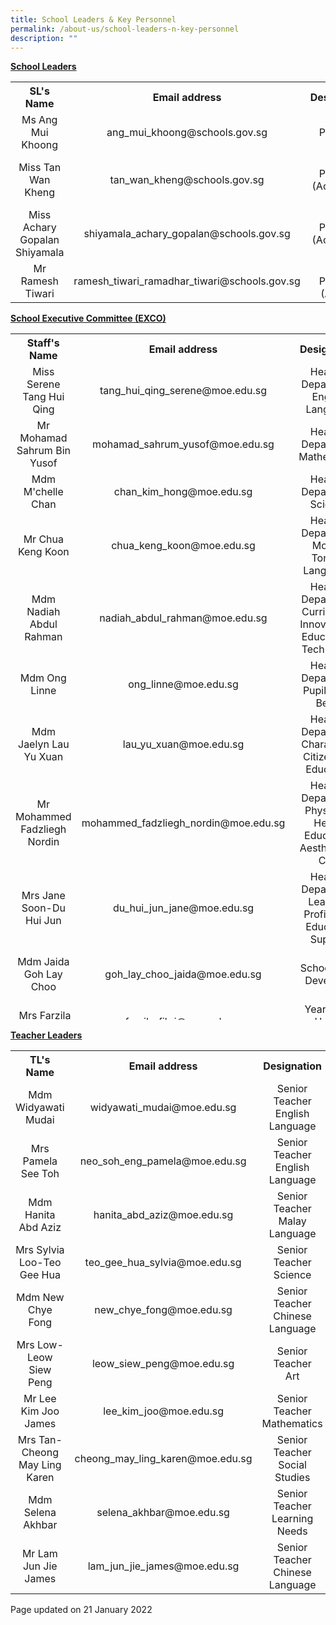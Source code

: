 ```yaml
---
title: School Leaders & Key Personnel
permalink: /about-us/school-leaders-n-key-personnel
description: ""
---
```

<p><strong><u>School Leaders</u></strong><u></u><u></u></p>
<div>
<table>
<tbody>
<tr>
<th style="text-align: center;">SL's Name</th>
<th style="text-align: center;">Email address</th>
<th style="text-align: center;">Designation</th>
</tr>
<tr>
<td style="text-align: center;">Ms Ang Mui Khoong</td>
<td style="text-align: center;">ang_mui_khoong@schools.gov.sg</td>
<td style="text-align: center;">Principal</td>
</tr>
<tr>
<td style="text-align: center;">Miss Tan Wan Kheng</td>
<td style="text-align: center;">tan_wan_kheng@schools.gov.sg</td>
<td style="text-align: center;">Vice-Principal (Academic) 1</td>
</tr>
<tr>
<td style="text-align: center;">Miss Achary Gopalan Shiyamala</td>
<td style="text-align: center;">shiyamala_achary_gopalan@schools.gov.sg</td>
<td style="text-align: center;">Vice-Principal (Academic) 2</td>
</tr>
<tr>
<td style="text-align: center;">Mr Ramesh Tiwari</td>
<td style="text-align: center;">ramesh_tiwari_ramadhar_tiwari@schools.gov.sg</td>
<td style="text-align: center;">Vice-Principal (Admin)</td>
</tr>
</tbody>
</table>
</div>
<p><strong><u>School Executive Committee (EXCO)</u></strong><u></u></p>
<div>
<div>
<table style="height: 1098px;">
<tbody>
<tr style="height: 18px;">
<th style="text-align: center; height: 18px; width: 146.25px;">Staff's Name</th>
<th style="text-align: center; height: 18px; width: 305.828px;">Email address</th>
<th style="text-align: center; height: 18px; width: 212.922px;">Designation</th>
</tr>
<tr style="height: 36px;">
<td style="text-align: center; height: 36px; width: 146.25px;">Miss Serene Tang Hui Qing</td>
<td style="text-align: center; height: 36px; width: 305.828px;">tang_hui_qing_serene@moe.edu.sg</td>
<td style="text-align: center; height: 36px; width: 212.922px;">Head of Department<br />English Language</td>
</tr>
<tr style="height: 36px;">
<td style="text-align: center; height: 36px; width: 146.25px;">Mr Mohamad Sahrum Bin Yusof</td>
<td style="text-align: center; height: 36px; width: 305.828px;">mohamad_sahrum_yusof@moe.edu.sg</td>
<td style="text-align: center; height: 36px; width: 212.922px;">Head of Department<br />Mathematics</td>
</tr>
<tr style="height: 36px;">
<td style="text-align: center; height: 36px; width: 146.25px;">Mdm M'chelle Chan</td>
<td style="text-align: center; height: 36px; width: 305.828px;">chan_kim_hong@moe.edu.sg</td>
<td style="text-align: center; height: 36px; width: 212.922px;">Head of Department<br />Science</td>
</tr>
<tr style="height: 36px;">
<td style="text-align: center; height: 36px; width: 146.25px;">Mr Chua Keng Koon</td>
<td style="text-align: center; height: 36px; width: 305.828px;">chua_keng_koon@moe.edu.sg</td>
<td style="text-align: center; height: 36px; width: 212.922px;">Head of Department<br />Mother Tongue Languages</td>
</tr>
<tr style="height: 54px;">
<td style="text-align: center; height: 54px; width: 146.25px;">Mdm Nadiah Abdul Rahman</td>
<td style="text-align: center; height: 54px; width: 305.828px;">nadiah_abdul_rahman@moe.edu.sg</td>
<td style="text-align: center; height: 54px; width: 212.922px;">Head of Department<br />Curriculum, Innovation &amp; Educational Technology</td>
</tr>
<tr style="height: 36px;">
<td style="text-align: center; height: 36px; width: 146.25px;">Mdm Ong Linne</td>
<td style="text-align: center; height: 36px; width: 305.828px;">ong_linne@moe.edu.sg</td>
<td style="text-align: center; height: 36px; width: 212.922px;">Head of Department<br />Pupil Well-Being</td>
</tr>
<tr style="height: 54px;">
<td style="text-align: center; height: 54px; width: 146.25px;">Mdm Jaelyn Lau Yu Xuan</td>
<td style="text-align: center; height: 54px; width: 305.828px;">lau_yu_xuan@moe.edu.sg</td>
<td style="text-align: center; height: 54px; width: 212.922px;">Head of Department<br />Character &amp; Citizenship Education</td>
</tr>
<tr style="height: 54px;">
<td style="text-align: center; height: 54px; width: 146.25px;">Mr Mohammed Fadzliegh Nordin</td>
<td style="text-align: center; height: 54px; width: 305.828px;">mohammed_fadzliegh_nordin@moe.edu.sg</td>
<td style="text-align: center; height: 54px; width: 212.922px;">Head of Department<br />Physical &amp; Health Education, Aesthetics &amp; CCA</td>
</tr>
<tr style="height: 54px;">
<td style="text-align: center; height: 54px; width: 146.25px;">Mrs Jane Soon-Du Hui Jun</td>
<td style="text-align: center; height: 54px; width: 305.828px;">du_hui_jun_jane@moe.edu.sg</td>
<td style="text-align: center; height: 54px; width: 212.922px;">Head of Department<br />Learners Profile and Education Support</td>
</tr>
<tr style="height: 54px;">
<td style="text-align: center; height: 54px; width: 146.25px;">Mdm Jaida Goh Lay Choo</td>
<td style="text-align: center; height: 54px; width: 305.828px;">goh_lay_choo_jaida@moe.edu.sg</td>
<td style="text-align: center; height: 54px; width: 212.922px;"><br />School Staff Developer<br /><br /></td>
</tr>
<tr style="height: 54px;">
<td style="text-align: center; height: 54px; width: 146.25px;">&nbsp;Mrs Farzila Anuar</td>
<td style="text-align: center; height: 54px; width: 305.828px;">farzila_fikri@moe.edu.sg</td>
<td style="text-align: center; height: 54px; width: 212.922px;">Year Head<br />Upper Primary</td>
</tr>
<tr style="height: 54px;">
<td style="text-align: center; height: 54px; width: 146.25px;">&nbsp;Mdm Leow Eng Bee</td>
<td style="text-align: center; height: 54px; width: 305.828px;">leow_eng_bee@moe.edu.sg</td>
<td style="text-align: center; height: 54px; width: 212.922px;">Year Head<br />Middle Primary</td>
</tr>
<tr style="height: 54px;">
<td style="text-align: center; height: 54px; width: 146.25px;">&nbsp;Mrs Boey-Tan Lee Sin</td>
<td style="text-align: center; height: 54px; width: 305.828px;">tan_lee_sin@moe.edu.sg</td>
<td style="text-align: center; height: 54px; width: 212.922px;">Year Head<br />Lower Primary</td>
</tr>
<tr style="height: 36px;">
<td style="text-align: center; height: 36px; width: 146.25px;">Ms Norhafiza Bte Mohamed Zaini</td>
<td style="text-align: center; height: 36px; width: 305.828px;">norhafiza_mohd_zaini@moe.edu.sg</td>
<td style="text-align: center; height: 36px; width: 212.922px;">Level Head<br />Mother Tongue Languages</td>
</tr>
<tr style="height: 36px;">
<td style="text-align: center; height: 36px; width: 146.25px;">Mdm Ng Hwee Mian</td>
<td style="text-align: center; height: 36px; width: 305.828px;">ng_hwee_main@moe.edu.sg</td>
<td style="text-align: center; height: 36px; width: 212.922px;">Level Head<br />Curriculum &amp; Assessment</td>
</tr>
<tr style="height: 54px;">
<td style="text-align: center; height: 54px; width: 146.25px;">Mdm Boey Kah Lai</td>
<td style="text-align: center; height: 54px; width: 305.828px;">boey_kah_lai@moe.edu.sg</td>
<td style="text-align: center; height: 54px; width: 212.922px;">Subject Head<br />National Education, Social Studies &amp; Values-in-action</td>
</tr>
<tr style="height: 54px;">
<td style="text-align: center; height: 54px; width: 146.25px;">Mdm Peng Binglun</td>
<td style="text-align: center; height: 54px; width: 305.828px;">peng_binglun@moe.edu.sg</td>
<td style="text-align: center; height: 54px; width: 212.922px;">Subject Head<br />Aesthetics</td>
</tr>
<tr style="height: 36px;">
<td style="text-align: center; height: 36px; width: 146.25px;">Mdm Damaria Sri Aminy Tumbuck</td>
<td style="text-align: center; height: 36px; width: 305.828px;">damaria_sri_aminy_tumbuck@moe.edu.sg</td>
<td style="text-align: center; height: 36px; width: 212.922px;">Subject Head<br />Aesthetics &amp; CCA</td>
</tr>
<tr style="height: 36px;">
<td style="text-align: center; height: 36px; width: 146.25px;">Mrs Phua-Liu Qiuyi</td>
<td style="text-align: center; height: 36px; width: 305.828px;">liu_qiuyi@moe.edu.sg</td>
<td style="text-align: center; height: 36px; width: 212.922px;">Subject Head<br />Science</td>
</tr>
<tr style="height: 54px;">
<td style="text-align: center; height: 54px; width: 146.25px;">Mrs Daphne Ng-Heng Pei Li</td>
<td style="text-align: center; height: 54px; width: 305.828px;">heng_pei_li_daphne@moe.edu.sg</td>
<td style="text-align: center; height: 54px; width: 212.922px;"><br />Assistant Year Head / P1<br /><br /></td>
</tr>
<tr style="height: 54px;">
<td style="text-align: center; height: 54px; width: 146.25px;">Mrs Koh-Chan Yee Ling</td>
<td style="text-align: center; height: 54px; width: 305.828px;">chan_yee_ling@moe.edu.sg</td>
<td style="text-align: center; height: 54px; width: 212.922px;"><br />Assistant Year Head / P3<br /><br /></td>
</tr>
<tr style="height: 54px;">
<td style="text-align: center; height: 54px; width: 146.25px;">Ms Phyllis Kee</td>
<td style="text-align: center; height: 54px; width: 305.828px;">kee_bee_choo_phyllis@moe.edu.sg</td>
<td style="text-align: center; height: 54px; width: 212.922px;"><br />Administration Manager<br /><br /></td>
</tr>
<tr style="height: 54px;">
<td style="text-align: center; height: 54px; width: 146.25px;">Mr Thomas Lim</td>
<td style="text-align: center; height: 54px; width: 305.828px;">lim_yong_peng@moe.edu.sg</td>
<td style="text-align: center; height: 54px; width: 212.922px;"><br />Operations Manager<br /><br /></td>
</tr>
</tbody>
</table>
</div>
</div>
<p><strong><u>Teacher Leaders</u></strong><u></u></p>
<table>
<tbody>
<tr>
<th style="text-align: center;">TL's Name</th>
<th style="text-align: center;">Email address</th>
<th style="text-align: center;">Designation</th>
</tr>
<tr>
<td style="text-align: center;">Mdm Widyawati Mudai</td>
<td style="text-align: center;">widyawati_mudai@moe.edu.sg</td>
<td style="text-align: center;">Senior Teacher<br />English Language</td>
</tr>
<tr>
<td style="text-align: center;">Mrs Pamela See Toh</td>
<td style="text-align: center;">neo_soh_eng_pamela@moe.edu.sg</td>
<td style="text-align: center;">Senior Teacher<br />English Language</td>
</tr>
<tr>
<td style="text-align: center;">Mdm Hanita Abd Aziz</td>
<td style="text-align: center;">hanita_abd_aziz@moe.edu.sg</td>
<td style="text-align: center;">Senior Teacher<br />Malay Language</td>
</tr>
<tr>
<td style="text-align: center;">Mrs Sylvia Loo-Teo Gee Hua</td>
<td style="text-align: center;">teo_gee_hua_sylvia@moe.edu.sg</td>
<td style="text-align: center;">Senior Teacher<br />Science</td>
</tr>
<tr>
<td style="text-align: center;">Mdm New Chye Fong</td>
<td style="text-align: center;">new_chye_fong@moe.edu.sg</td>
<td style="text-align: center;">Senior Teacher<br />Chinese Language</td>
</tr>
<tr>
<td style="text-align: center;">Mrs Low-Leow Siew Peng</td>
<td style="text-align: center;">leow_siew_peng@moe.edu.sg</td>
<td style="text-align: center;">Senior Teacher<br />Art</td>
</tr>
<tr>
<td style="text-align: center;">Mr Lee Kim Joo James</td>
<td style="text-align: center;">lee_kim_joo@moe.edu.sg</td>
<td style="text-align: center;">Senior Teacher<br />Mathematics</td>
</tr>
<tr>
<td style="text-align: center;">Mrs Tan-Cheong May Ling Karen</td>
<td style="text-align: center;">cheong_may_ling_karen@moe.edu.sg</td>
<td style="text-align: center;">Senior Teacher<br />Social Studies</td>
</tr>
<tr>
<td style="text-align: center;">Mdm Selena Akhbar</td>
<td style="text-align: center;">selena_akhbar@moe.edu.sg</td>
<td style="text-align: center;">Senior Teacher<br />Learning Needs</td>
</tr>
<tr>
<td style="text-align: center;">Mr Lam Jun Jie James</td>
<td style="text-align: center;">lam_jun_jie_james@moe.edu.sg</td>
<td style="text-align: center;">Senior Teacher<br />Chinese Language</td>
</tr>
</tbody>
</table>
<p>Page updated on 21 January 2022</p>